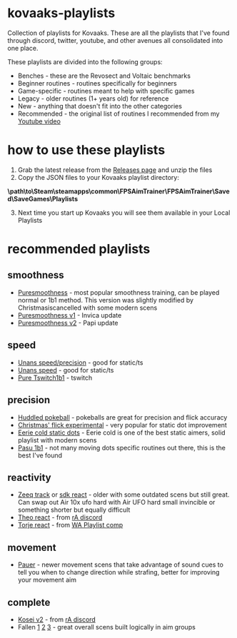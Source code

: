 # kovaaks-playlists
Collection of playlists for Kovaaks.  These are all the playlists that I've found through discord, twitter, youtube, and other avenues all consolidated into one place.  

These playlists are divided into the following groups:
* Benches - these are the Revosect and Voltaic benchmarks
* Beginner routines - routines specifically for beginners
* Game-specific - routines meant to help with specific games
* Legacy - older routines (1+ years old) for reference
* New - anything that doesn't fit into the other categories
* Recommended - the original list of routines I recommended from my [Youtube video](https://youtu.be/5D5au2nWTnA)

# how to use these playlists
1. Grab the latest release from the [Releases page](https://github.com/riddbtw/kovaaks-plos/releases) and unzip the files
2. Copy the JSON files to your Kovaaks playlist directory:

**\path\to\Steam\steamapps\common\FPSAimTrainer\FPSAimTrainer\Saved\SaveGames\Playlists**

3. Next time you start up Kovaaks you will see them available in your Local Playlists

# recommended playlists

## smoothness
* [Puresmoothness](https://github.com/riddbtw/kovaaks-playlists/tree/main/routines-recommended/PureG%20Smoothness.json) - most popular smoothness training, can be played normal or 1b1 method.  This version was slightly modified by Christmasiscancelled with some modern scens
* [Puresmoothness v1](https://github.com/riddbtw/kovaaks-playlists/tree/main/routines-recommended/PureSmoothness_Updated_Invica.json) - Invica update
* [Puresmoothness v2](https://github.com/riddbtw/kovaaks-playlists/tree/main/routines-recommended/PureSmoothness_updated.json) - Papi update

## speed
* [Unans speed/precision](https://github.com/riddbtw/kovaaks-playlists/tree/main/routines-recommended/Speed_and_flicking_accuracy.json) - good for static/ts
* [Unans speed](https://github.com/riddbtw/kovaaks-playlists/tree/main/routines-recommended/Just%20move%20your%20hand%20faster.json) - good for static/ts
* [Pure Tswitch1b1](https://github.com/riddbtw/kovaaks-playlists/tree/main/routines-recommended/PureTarget-Switching_1by1.json) - tswitch

## precision
* [Huddled pokeball](https://github.com/riddbtw/kovaaks-playlists/tree/main/routines-recommended/Huddled_Pokeball.json) - pokeballs are great for precision and flick accuracy
* [Christmas' flick experimental](https://github.com/riddbtw/kovaaks-playlists/tree/main/routines-recommended/flick%20experimental.json) - very popular for static dot improvement
* [Eerie cold static dots](https://github.com/riddbtw/kovaaks-playlists/tree/main/routines-recommended/EerieCold%20-%20Static.json) - Eerie cold is one of the best static aimers, solid playlist with modern scens
* [Pasu 1b1](https://github.com/riddbtw/kovaaks-playlists/tree/main/routines-recommended/pasu_1by1.json) - not many moving dots specific routines out there, this is the best I've found

## reactivity
* [Zeeq track](https://github.com/riddbtw/kovaaks-playlists/tree/main/routines-recommended/Zeeq%20-%20Tracking.json) or [sdk react](https://github.com/riddbtw/kovaaks-playlists/tree/main/routines-recommended/sdk%20react.json) - older with some outdated scens but still great.  Can swap out Air 10x ufo hard with Air UFO hard small invincible or something shorter but equally difficult
* [Theo react](https://github.com/riddbtw/kovaaks-playlists/tree/main/routines-recommended/Theo%20-%20Reactivity.json) - from [rA discord](discord.gg/raim)
* [Torje react](https://github.com/riddbtw/kovaaks-playlists/tree/main/routines-recommended/Torje_Reactivity_conditioning_v2.json) - from [WA Playlist comp](http://bit.ly/waplo)

## movement
* [Pauer](https://github.com/riddbtw/kovaaks-playlists/tree/main/routines-recommended/pauer%20movement.json) - newer movement scens that take advantage of sound cues to tell you when to change direction while strafing, better for improving your movement aim

## complete
* [Kosei v2](https://github.com/riddbtw/kovaaks-playlists/tree/main/routines-recommended/Kosei_v2_not_complete.json) - from [rA discord](discord.gg/raim)
* Fallen [1](https://github.com/riddbtw/kovaaks-playlists/tree/main/routines-recommended/Fallen%20Complete%20%231%20(play%201x).json) [2](https://github.com/riddbtw/kovaaks-playlists/tree/main/routines-recommended/Fallen%20Complete%20%232%20(play%201x).json) [3](https://github.com/riddbtw/kovaaks-playlists/tree/main/routines-recommended/Fallen%20Complete%20%233%20(play%201x).json) - great overall scens built logically in aim groups
